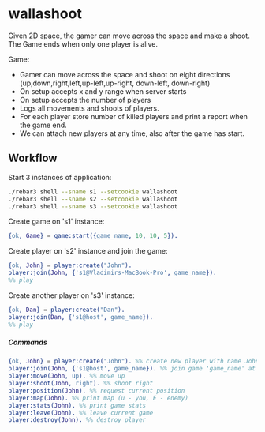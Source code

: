 # wallashoot

Given 2D space, the gamer can move across the space and make a shoot. The Game ends when only one player is alive.

Game:
* Gamer can move across the space and shoot on eight directions (up,down,right,left,up-left,up-right, down-left, down-right)
* On setup accepts x and y range when server starts
* On setup accepts the number of players
* Logs all movements and shoots of players.
* For each player store number of killed players and print a report when the game end.
* We can attach new players at any time, also after the game has start.


## Workflow
Start 3 instances of application:
```sh
./rebar3 shell --sname s1 --setcookie wallashoot
./rebar3 shell --sname s2 --setcookie wallashoot
./rebar3 shell --sname s3 --setcookie wallashoot
```

Create game on 's1' instance:
```erlang
{ok, Game} = game:start({game_name, 10, 10, 5}).
```

Create player on 's2' instance and join the game:
```erlang
{ok, John} = player:create("John").
player:join(John, {'s1@Vladimirs-MacBook-Pro', game_name}).
%% play
```

Create another player on 's3' instance:
```erlang
{ok, Dan} = player:create("Dan").
player:join(Dan, {'s1@host', game_name}).
%% play
```

##### Commands
```erlang
{ok, John} = player:create("John"). %% create new player with name John
player:join(John, {'s1@host', game_name}). %% join game 'game_name' at 's1@host'
player:move(John, up). %% move up
player:shoot(John, right). %% shoot right
player:position(John). %% request current position
player:map(John). %% print map (u - you, E - enemy)
player:stats(John). %% print game stats
player:leave(John). %% leave current game
player:destroy(John). %% destroy player
```
